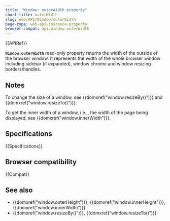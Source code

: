 ```yaml
---
title: "Window: outerWidth property"
short-title: outerWidth
slug: Web/API/Window/outerWidth
page-type: web-api-instance-property
browser-compat: api.Window.outerWidth
---
```


{{APIRef}}

**`Window.outerWidth`** read-only property returns the width of the outside of the browser window. It represents the width of the whole browser window including sidebar (if expanded), window chrome and window resizing borders/handles.

## Notes

To change the size of a window, see {{domxref("window.resizeBy()")}} and {{domxref("window.resizeTo()")}}.

To get the inner width of a window, i.e.,, the width of the page being displayed, see {{domxref("window.innerWidth")}}.

## Specifications

{{Specifications}}

## Browser compatibility

{{Compat}}

## See also

- {{domxref("window.outerHeight")}}, {{domxref("window.innerHeight")}}, {{domxref("window.innerWidth")}}
- {{domxref("window.resizeBy()")}}, {{domxref("window.resizeTo()")}}

